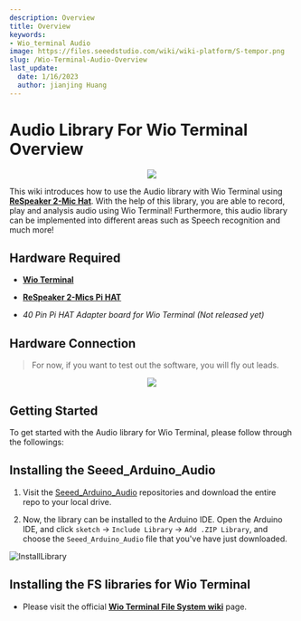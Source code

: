 ```yaml
---
description: Overview
title: Overview
keywords:
- Wio_terminal Audio
image: https://files.seeedstudio.com/wiki/wiki-platform/S-tempor.png
slug: /Wio-Terminal-Audio-Overview
last_update:
  date: 1/16/2023
  author: jianjing Huang
---
```


# Audio Library For Wio Terminal Overview

<div align="center"><img src="https://files.seeedstudio.com/wiki/Wio-Terminal-Audio/peak.gif"/></div>

This wiki introduces how to use the Audio library with Wio Terminal using [**ReSpeaker 2-Mic Hat**](https://www.seeedstudio.com/ReSpeaker-2-Mics-Pi-HAT.html). With the help of this library, you are able to record, play and analysis audio using Wio Terminal! Furthermore, this audio library can be implemented into different areas such as Speech recognition and much more!

## Hardware Required

- [**Wio Terminal**](https://www.seeedstudio.com/Wio-Terminal-p-4509.html)

- [**ReSpeaker 2-Mics Pi HAT**](https://www.seeedstudio.com/ReSpeaker-2-Mics-Pi-HAT.html)

- *40 Pin Pi HAT Adapter board for Wio Terminal (Not released yet)*

## Hardware Connection

> For now, if you want to test out the software, you will fly out leads.

<div align="center"><img src="https://files.seeedstudio.com/wiki/Wio-Terminal-Audio/ai-wt.png"/></div>

## Getting Started

To get started with the Audio library for Wio Terminal, please follow through the followings:

## Installing the Seeed_Arduino_Audio

1. Visit the [Seeed_Arduino_Audio](https://github.com/Seeed-Studio/Seeed_Arduino_Audio) repositories and download the entire repo to your local drive.

2. Now, the  library can be installed to the Arduino IDE. Open the Arduino IDE, and click `sketch` -> `Include Library` -> `Add .ZIP Library`, and choose the `Seeed_Arduino_Audio` file that you've have just downloaded.

![InstallLibrary](https://files.seeedstudio.com/wiki/Wio-Terminal/img/Xnip2019-11-21_15-50-13.jpg)

## Installing the FS libraries for Wio Terminal

- Please visit the official [**Wio Terminal File System wiki**](https://wiki.seeedstudio.com/Wio-Terminal-FS-Overview/) page.
